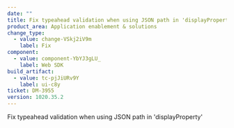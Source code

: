 ```yaml
---
date: ""
title: Fix typeahead validation when using JSON path in 'displayProperty'
product_area: Application enablement & solutions
change_type:
  - value: change-VSkj2iV9m
    label: Fix
component:
  - value: component-YbYJ3gLU_
    label: Web SDK
build_artifact:
  - value: tc-pjJiURv9Y
    label: ui-c8y
ticket: DM-3955
version: 1020.35.2
---
```

Fix typeahead validation when using JSON path in 'displayProperty'